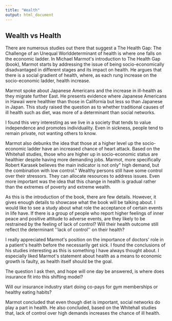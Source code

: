```yaml
---
title: "Wealth"
output: html_document
---
```



## Wealth vs Health
There are numerous studies out there that suggest a The Health Gap: The Challenge of an Unequal Worlddeterminant of health is where one falls on the economic ladder. In Michael Marmot's introduction to The Health Gap (book), Marmot starts by addressing the issue of being socio-economically disadvantaged in different stages and its impact on health. He argues that there is a social gradient of health, where, as each rung increase on the socio-economic ladder, health increase.

Marmot spoke about Japanese Americans and the increase in ill-health as they migrate further East. He presents evidence where Japanese Americans in Hawaii were healthier than those in California but less so than Japanese in Japan.  This study raised the question as to whether traditional causes of ill health such as diet, was more of a determinant than social networks.

I found this very interesting as we live in a society that tends to value independence and promotes individuality. Even in sickness, people tend to remain private, not wanting others to know.

Marmot also debunks the idea that those at a higher level up the socio-economic ladder have an increased chance of heart attack. Based on the Whitehall studies, those who are higher up in socio-economic status are healthier despite having more demanding jobs. Marmot, more specifically Robert Karasek believes the main indicator is not only" high demand, but the combination with low control." Wealthy persons still have some control over their stressors. They can allocate resources to address issues.  Even more important was the idea that this change in health is gradual rather than the extremes of poverty and extreme wealth.

As this is the introduction of the book, there are few details. However, it gives enough details to showcase what the book will be talking about. I would like to see a study about what role the acceptance of certain events in life have. If there is a group of people who report higher feelings of inner peace and positive attitude to adverse events, are they likely to be restrained by the feeling of lack of control? Will their health outcome still reflect the determinant ''lack of control'' on their health?

I really appreciated Marmot's position on the importance of doctors' role in a patient's health before the necessarily get sick. I found the conclusions of his studies interesting as this is something I have always thought about. I especially liked Marmot's statement about health as a means to economic growth is faulty, as health itself should be the goal.

The question I ask then, and hope will one day be answered, is where does insurance fit into this shifting model?

Will our insurance industry start doing co-pays for gym memberships or healthy eating habits?

Marmot concluded that even though diet is important, social networks do play a part in health. He also concluded, based on the Whitehall studies that, lack of control over high demands increases the chance of ill health.